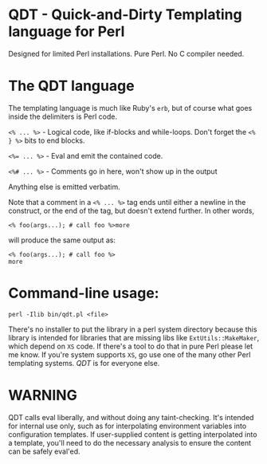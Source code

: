# QDT - Quick-and-Dirty Templating language for Perl

Designed for limited Perl installations.  Pure Perl. No C compiler needed.

# The QDT language

The templating language is much like Ruby's `erb`, but of course what goes inside
the delimiters is Perl code.

`<% ... %>` - Logical code, like if-blocks and while-loops. Don't forget the `<% } %>` bits to end blocks.

`<%= ... %>` - Eval and emit the contained code.

`<%# ... %>` - Comments go in here, won't show up in the output

Anything else is emitted verbatim.

Note that a comment in a `<% ... %>` tag ends until either a
newline in the construct, or the end of the tag, but doesn't extend
further. In other words, 

    <% foo(args...); # call foo %>more

will produce the same output as:

    <% foo(args...); # call foo %>
    more


# Command-line usage:

    perl -Ilib bin/qdt.pl <file>

There's no installer to put the library in a perl system directory because this library
is intended for libraries that are missing libs like
`ExtUtils::MakeMaker`, which depend on `XS` code. If there's a tool to
do that in pure Perl please let me know.  If you're system supports
`XS`, go use one of the many other Perl templating systems. *QDT* is
for everyone else.

# WARNING

QDT calls eval liberally, and without doing any taint-checking. It's
intended for internal use only, such as for interpolating environment
variables into configuration templates. If user-supplied content is
getting interpolated into a template, you'll need to do the necessary
analysis to ensure the content can be safely eval'ed.
